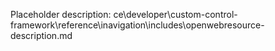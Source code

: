 Placeholder description: ce\developer\custom-control-framework\reference\inavigation\includes\openwebresource-description.md